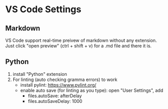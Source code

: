 # VS Code Settings
## Markdown
VS Code support real-time preivew of markdown without any extension. Just click "open preview" (ctrl + shift + v) for a .md file and there it is.

## Python
1. install "Python" extension
2. For linting (auto checking gramma errors) to work
    * install pylint: https://www.pylint.org/
    * enable auto save (for linting as you type): open "User Settings", add
        * files.autoSave: afterDelay
        * files.autoSaveDelay: 1000

